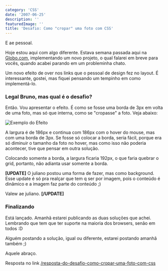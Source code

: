 ```yaml
---
category: 'CSS'
date: '2007-06-25'
description: ''
featuredImage: ''
title: 'Desafio: Como "cropar" uma foto com CSS'
---
```


E ae pessoal.

Hoje estou aqui com algo diferente. Estava semana passada aqui na [Globo.com](http://www.globo.com), implementando um novo projeto, o qual falarei em breve para vocês, quando acabei parando em um probleminha chato.

Um novo efeito de over nos links que o pessoal de design fez no layout. É interessante, gostei, mas fiquei pensando um tempinho em como implementá-lo.

### Legal Bruno, mas qual é o desafio?

Então. Vou apresentar o efeito. É como se fosse uma borda de 3px em volta de uma foto, mas só que interna, como se "cropasse" a foto. Veja abaixo:

![Exemplo do Efeito](/assets/images/posts/efeito.jpg)

A largura é de 186px e continua com 186px com o hover do mouse, mas com uma borda de 3px. Se fosse só colocar a borda, seria fácil, porque era só diminuir o tamanho da foto no hover, mas como isso não poderia acontecer, tive que pensar em outra solução.

Colocando somente a borda, a largura ficaria 192px, o que faria quebrar o grid, portanto, não adianta usar somente a borda.

**\[UPDATE\]** O juliano postou uma forma de fazer, mas como background. Esse update é só pra realçar que tem q ser por imagem, pois o conteúdo é dinâmico e a imagem faz parte do conteúdo ;)

Valew ae juliano. **\[/UPDATE\]**

### Finalizando

Está lançado. Amanhã estarei publicando as duas soluções que achei. Lembrando que tem que ter suporte na maioria dos browsers, senão em todos :D

Alguém postando a solução, igual ou diferente, estarei postando amanhã também ;)

Aquele abraço.

Resposta no link [/resposta-do-desafio-como-cropar-uma-foto-com-css](/resposta-do-desafio-como-cropar-uma-foto-com-css)
